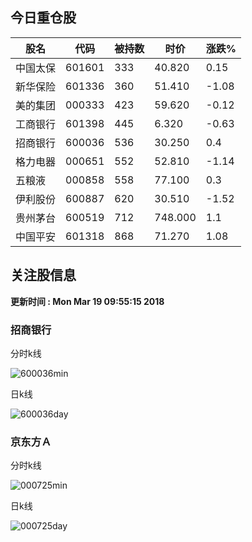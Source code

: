
## 今日重仓股 

|股名|代码|被持数|时价|涨跌%|
|---|---|---|---|---|
|中国太保|601601|333|40.820|0.15|
|新华保险|601336|360|51.410|-1.08|
|美的集团|000333|423|59.620|-0.12|
|工商银行|601398|445|6.320|-0.63|
|招商银行|600036|536|30.250|0.4|
|格力电器|000651|552|52.810|-1.14|
|五粮液|000858|558|77.100|0.3|
|伊利股份|600887|620|30.510|-1.52|
|贵州茅台|600519|712|748.000|1.1|
|中国平安|601318|868|71.270|1.08|

## 关注股信息
**更新时间 : Mon Mar 19 09:55:15 2018**
### 招商银行 
分时k线

![600036min](http://image.sinajs.cn/newchart/min/n/sh600036.gif)

日k线

![600036day](http://image.sinajs.cn/newchart/daily/n/sh600036.gif)

### 京东方Ａ 
分时k线

![000725min](http://image.sinajs.cn/newchart/min/n/sz000725.gif)

日k线

![000725day](http://image.sinajs.cn/newchart/daily/n/sz000725.gif)
